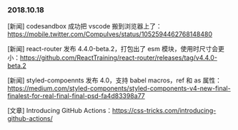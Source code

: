 ### 2018.10.18

[新闻] codesandbox 成功把 vscode 搬到浏览器上了：<https://mobile.twitter.com/CompuIves/status/1052594462768148480>

[新闻] react-router 发布 4.4.0-beta.2，打包出了 esm 模块，使用时尺寸会更小：<https://github.com/ReactTraining/react-router/releases/tag/v4.4.0-beta.2>

[新闻] styled-compoennts 发布 4.0，支持 babel macros，ref 和 as 属性：<https://medium.com/styled-components/styled-components-v4-new-final-finalest-for-real-final-final-psd-fa4d83398a77>

[文章] Introducing GitHub Actions：<https://css-tricks.com/introducing-github-actions/>
